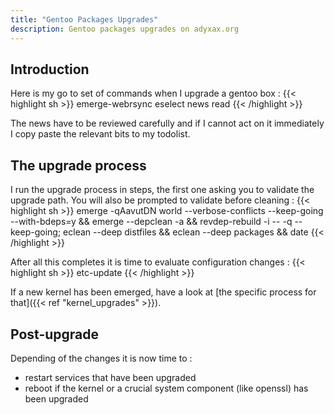 ```yaml
---
title: "Gentoo Packages Upgrades"
description: Gentoo packages upgrades on adyxax.org
---
```


## Introduction

Here is my go to set of commands when I upgrade a gentoo box :
{{< highlight sh >}}
emerge-webrsync
eselect news read
{{< /highlight >}}

The news have to be reviewed carefully and if I cannot act on it immediately I copy paste the relevant bits to my todolist.

## The upgrade process

I run the upgrade process in steps, the first one asking you to validate the upgrade path. You will also be prompted to validate before cleaning :
{{< highlight sh >}}
emerge -qAavutDN world --verbose-conflicts --keep-going --with-bdeps=y && emerge --depclean -a && revdep-rebuild -i -- -q --keep-going; eclean --deep distfiles && eclean --deep packages && date
{{< /highlight >}}

After all this completes it is time to evaluate configuration changes :
{{< highlight sh >}}
etc-update
{{< /highlight >}}

If a new kernel has been emerged, have a look at [the specific process for that]({{< ref "kernel_upgrades" >}}).

## Post-upgrade

Depending of the changes it is now time to :
- restart services that have been upgraded
- reboot if the kernel or a crucial system component (like openssl) has been upgraded
